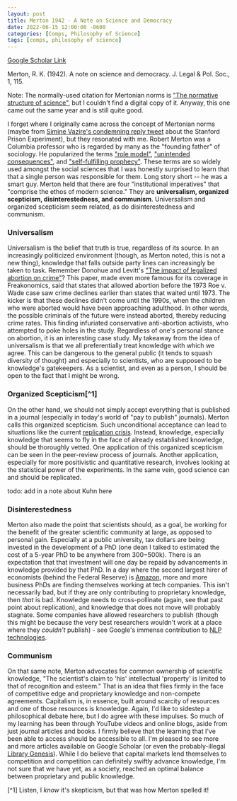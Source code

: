 ```yaml
---
layout: post
title: Merton 1942 - A Note on Science and Democracy
date: 2022-06-15 12:00:00 -0600
categories: [Comps, Philosophy of Science]
tags: [comps, philosophy of science]
---
```

[Google Scholar Link](https://scholar.google.com/scholar?hl=en&as_sdt=0%2C5&q=a+note+on+science+and+democracy&btnG=)

Merton, R. K. (1942). A note on science and democracy. J. Legal & Pol. Soc., 1, 115.

Note: The normally-used citation for Mertonian norms is ["The normative structure of science"](https://scholar.google.com/scholar?hl=en&as_sdt=0%2C5&q=normative+structure+of+science+merton&btnG=), but I couldn't find a digital copy of it.  Anyway, this one came out the same year and is still quite good.

I forget where I originally came across the concept of Mertonian norms (maybe from [Simine Vazire's condemning reply tweet](https://twitter.com/siminevazire/status/1007637785807872000) about the Stanford Prison Experiment), but they resonated with me.  Robert Merton was a Columbia professor who is regarded by many as the "founding father" of sociology.  He popularized the terms ["role model"](https://en.m.wikipedia.org/wiki/Role_model), ["unintended consequences"](https://en.m.wikipedia.org/wiki/Unintended_consequences), and ["self-fulfilling prophecy"](https://en.m.wikipedia.org/wiki/Self-fulfilling_prophecy).  These terms are so widely used amongst the social sciences that I was honestly surprised to learn that that a single person was responsible for them.  Long story short -- he was a smart guy.  Merton held that there are four "institutional imperatives" that "comprise the ethos of modern science."  They are **universalism, organized scepticism, disinterestedness, and communism**.  Universalism and organized scepticism seem related, as do disinterestedness and communism.

### Universalism
Universalism is the belief that truth is true, regardless of its source.  In an increasingly politicized environment (though, as Merton noted, this is not a new thing), knowledge that falls outside party lines can increasingly be taken to task.  Remember Donohue and Levitt's ["The impact of legalized abortion on crime"](https://scholar.google.com/scholar?hl=en&as_sdt=0%2C5&q=the+impact+of+legalized+abortion+on+crime&btnG=)?  This paper, made even more famous for its coverage in Freakonomics, said that states that allowed abortion before the 1973 Roe v. Wade case saw crime declines earlier than states that waited until 1973.  The kicker is that these declines didn't come until the 1990s, when the children who were aborted would have been approaching adulthood.  In other words, the possible criminals of the future were instead aborted, thereby reducing crime rates.  This finding infuriated conservative anti-abortion activists, who attempted to poke holes in the study.  Regardless of one's personal stance on abortion, it is an interesting case study.  My takeaway from the idea of universalism is that we all preferentially treat knowledge with which we agree.  This can be dangerous to the general public (it tends to squash diversity of thought) and especially to scientists, who are supposed to be knowledge's gatekeepers.  As a scientist, and even as a person, I should be open to the fact that I might be wrong.


### Organized Scepticism[^1]
On the other hand, we should not simply accept everything that is published in a journal (especially in today's world of "pay to publish" journals).  Merton calls this organized scepticism.  Such unconditional acceptance can lead to situations like the current [replication crisis](https://en.wikipedia.org/wiki/Replication_crisis).   Instead, knowledge, especially knowledge that seems to fly in the face of already established knowledge, should be thoroughly vetted.  One application of this organized scepticism can be seen in the peer-review process of journals.  Another application, especially for more positivistic and quantitative research, involves looking at the statistical power of the experiments.  In the same vein, good science can and should be replicated.

todo: add in a note about Kuhn here

### Disinterestedness
Merton also made the point that scientists should, as a goal,  be working for the benefit of the greater scientific community at large, as opposed to personal gain.  Especially at a public university, tax dollars are being invested in the development of a PhD (one dean I talked to estimated the cost of a 5-year PhD to be anywhere from $300-$500k).  There is an expectation that that investment will one day be repaid by advancements in knowledge provided by that PhD.  In a day where the second largest hirer of economists (behind the Federal Reserve) is [Amazon](https://www.cnn.com/2019/03/13/tech/amazon-economists/index.html#:~:text=In%20the%20past%20few%20years,hundreds%20of%20economists%20on%20staff.), more and more business PhDs are finding themselves working at tech companies.  This isn't necessarily bad, but if they are only contributing to proprietary knowledge, then _that_ is bad.  Knowledge needs to cross-pollinate (again, see that past point about replication), and knowledge that does not move will probably stagnate.  Some companies have allowed researchers to publish (though this might be because the very best researchers wouldn't work at a place where they _couldn't_ publish) - see Google's immense contribution to [NLP technologies](https://venturebeat.com/2018/11/02/google-open-sources-bert-a-state-of-the-art-training-technique-for-natural-language-processing/).

### Communism
On that same note, Merton advocates for common ownership of scientific knowledge, "The scientist's claim to 'his' intellectual 'property' is limited to that of recognition and esteem."  That is an idea that flies firmly in the face of competitive edge and proprietary knowledge and non-compete agreements.  Capitalism is, in essence, built around scarcity of resources and one of those resources is knowledge.  Again, I'd like to sidestep a philosophical debate here, but I do agree with these impulses.  So much of my learning has been through YouTube videos and online blogs, aside from just journal articles and books.  I firmly believe that the learning that I've been able to access should be accessible to all.  I'm pleased to see more and more articles available on Google Scholar (or even the probably-illegal [Library Genesis](https://libgen.is)).  While I do believe that capital markets lend themselves to competition and competition can definitely swiftly advance knowledge, I'm not sure that we have yet, as a society, reached an optimal balance between proprietary and public knowledge.


[^1] Listen, I _know_ it's skepticism, but that was how Merton spelled it!